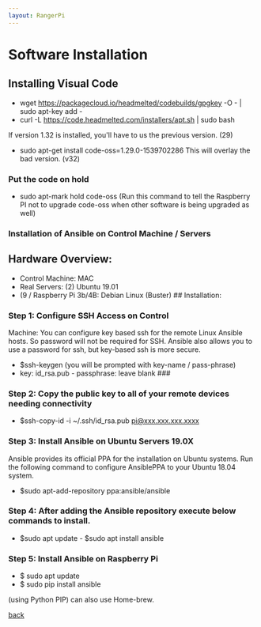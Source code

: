 ```yaml
---
layout: RangerPi
---
```


# Software Installation

## Installing Visual Code

- wget https://packagecloud.io/headmelted/codebuilds/gpgkey -O - | sudo apt-key add -
- curl -L https://code.headmelted.com/installers/apt.sh | sudo bash

If version 1.32 is installed, you'll have to us the previous version. (29)

- sudo apt-get install code-oss=1.29.0-1539702286 
This will overlay the bad version. (v32)

### Put the code on hold

- sudo apt-mark hold code-oss
     (Run this command to tell the Raspberry PI not to upgrade code-oss when other software is being upgraded as well)

### Installation of Ansible on Control Machine / Servers

## Hardware Overview:

- Control Machine: MAC
- Real Servers: (2) Ubuntu 19.01
- (9 / Raspberry Pi 3b/4B: Debian
  Linux (Buster) ## Installation:

### Step 1: Configure SSH Access on Control

Machine: You can configure key based ssh for the remote Linux Ansible hosts. So password will not be required for SSH. Ansible also allows you to use a password for ssh, but key-based ssh is more secure.

- \$ssh-keygen (you will be prompted with key-name / pass-phrase)
- key: id_rsa.pub - passphrase: leave blank ###

### Step 2: Copy the public key to all of your remote devices needing connectivity

- \$ssh-copy-id -i ~/.ssh/id_rsa.pub pi@xxx.xxx.xxx.xxxx

### Step 3: Install Ansible on Ubuntu Servers 19.0X

Ansible provides its official PPA for the
installation on Ubuntu systems. Run the following command to configure AnsiblePPA to your Ubuntu 18.04 system.

- \$sudo apt-add-repository ppa:ansible/ansible

### Step 4: After adding the Ansible repository execute below commands to install.

- \$sudo apt update - \$sudo apt install ansible

### Step 5: Install Ansible on Raspberry Pi

- \$ sudo apt update
- \$ sudo pip install ansible

(using Python PIP) can also use Home-brew.

[back](./)
